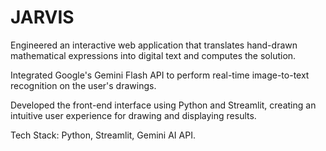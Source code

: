 # JARVIS
Engineered an interactive web application that translates hand-drawn mathematical expressions into digital text and computes the solution.

Integrated Google's Gemini Flash API to perform real-time image-to-text recognition on the user's drawings.

Developed the front-end interface using Python and Streamlit, creating an intuitive user experience for drawing and displaying results.

Tech Stack: Python, Streamlit, Gemini AI API.

